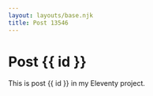 ```yaml
---
layout: layouts/base.njk
title: Post 13546
---
```


# Post {{ id }}

This is post {{ id }} in my Eleventy project.
